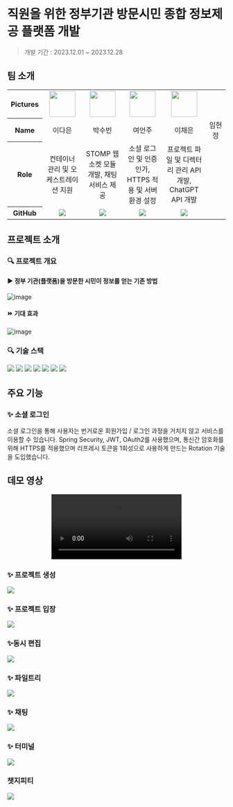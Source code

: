 # 직원을 위한 정부기관 방문시민 종합 정보제공 플랫폼 개발

> 개발 기간 : 2023.12.01 ~ 2023.12.28

## 팀 소개

<table width="500" align="center">
<tbody>
<tr>
<th>Pictures</th>
<td width="100" align="center">
<a href="https://github.com/sbslc2000">
<img src="https://avatars.githubusercontent.com/u/60257970?v=4" width="60" height="60">
</a>
</td>
<td width="100" align="center">
<a href="https://github.com/leebongseung">
<img src="https://avatars.githubusercontent.com/u/101985441?v=4" width="60" height="60">
</a>
</td>
<td width="100" align="center">
<a href="https://github.com/HJunng">
<img src="https://avatars.githubusercontent.com/u/56528404?v=4" width="60" height="60">
</a>
</td>
<td width="100" align="center">
<a href="https://github.com/charmingGyu">
<img src="https://avatars.githubusercontent.com/u/133394457?v=4" width="60" height="60">
</a>
</td>
</tr>
<tr>
<th>Name</th>
<td width="100" align="center">이다은</td>
<td width="100" align="center">박수빈</td>
<td width="100" align="center">여언주</td>
<td width="100" align="center">이채은</td>
<td width="100" align="center">임현정</td>

</tr>
<tr>
<th>Role</th>
<td width="150" align="center">
컨테이너 관리 및 오케스트레이션 지원<br>
</td>
<td width="150" align="center">
STOMP 웹소켓 
모듈 개발, 
채팅 서비스 제공<br>
</td>
<td width="150" align="center">
소셜 로그인 및 인증 인가, HTTPS 적용 및 서버 환경 설정
<br>
</td>
<td width="150" align="center">
프로젝트 파일 및 디렉터리 관리 API 개발, ChatGPT API 개발
<br>
</td>
</tr>
<tr>
<th>GitHub</th>
<td width="100" align="center">
<a href="https://github.com/sbslc2000">
<img src="http://img.shields.io/badge/sbslc2000-green?style=social&logo=github"/>
</a>
</td>
<td width="100" align="center">
<a href="https://github.com/leebongseung">
<img src="http://img.shields.io/badge/leebongseung-green?style=social&logo=github"/>
</a>
</td>
<td width="100" align="center">
<a href="https://github.com/HJunng">
<img src="http://img.shields.io/badge/HJunng-green?style=social&logo=github"/>
</a>
</td>
<td width="100" align="center">
<a href="https://github.com/charmingGyu">
<img src="http://img.shields.io/badge/charmingGyu-green?style=social&logo=github"/>
</a>
</td>

</tr>
</tbody>
</table>

## 프로젝트 소개

### 🔍 프로젝트 개요
#### ▶️ 정부 기관(플랫폼)을 방문한 시민이 정보를 얻는 기존 방법
![image](https://github.com/user-attachments/assets/6a7009ef-abed-4a0f-a6f0-6268d42d4cf2)

#### ⏩️ 기대 효과
![image](https://github.com/user-attachments/assets/15506373-2924-4a89-8832-4580938dbc8a)


### 🔍 기술 스택
<img src="https://img.shields.io/badge/kotlin-7F52FF?style=for-the-badge&logo=kotlin&logoColor=white">

<img src="https://img.shields.io/badge/android-34A853?style=for-the-badge&logo=android&logoColor=white">
<img src="https://img.shields.io/badge/android studio-3DDC84?style=for-the-badge&logo=androidstudio&logoColor=white">
<img src="https://img.shields.io/badge/retrofit-4EBF7F?style=for-the-badge&logo=android&logoColor=white">

<img src="https://img.shields.io/badge/openai-412991?style=for-the-badge&logo=openai&logoColor=white">

<img src="https://img.shields.io/badge/git-F05032?style=for-the-badge&logo=git&logoColor=white">
<img src="https://img.shields.io/badge/github-181717?style=for-the-badge&logo=github&logoColor=white">




## 주요 기능
### ✨ 소셜 로그인 
소셜 로그인을 통해 사용자는 번거로운 회원가입 / 로그인 과정을 거치지 않고 서비스를 이용할 수 있습니다. Spring Security, JWT, OAuth2를 사용했으며, 통신간 암호화를 위해 HTTPS를 적용했으며 리프레시 토큰을 1회성으로 사용하게 만드는 Rotation 기술을 도입했습니다.

## 데모 영상 
<div align="center">
<video src = "https://github.com/user-attachments/assets/d3c3faca-ae19-41b8-a4b3-d6dba97a97a1" controls></video>
</div>


### ✨ 프로젝트 생성
![](https://i.imgur.com/PiEwntJ.gif)

### ✨ 프로젝트 입장
![](https://i.imgur.com/u8PjkEN.gif)

### ✨동시 편집
![](https://i.imgur.com/4VSu0vS.gif)

### ✨ 파일트리
![](https://i.imgur.com/ZvOswWB.gif)

### ✨ 채팅
![](https://i.imgur.com/Hu4KZQv.gif)

### ✨ 터미널
![](https://i.imgur.com/jeUx55A.gif)

### 챗지피티
![](https://i.imgur.com/6D1kcfn.gif)


</div>
